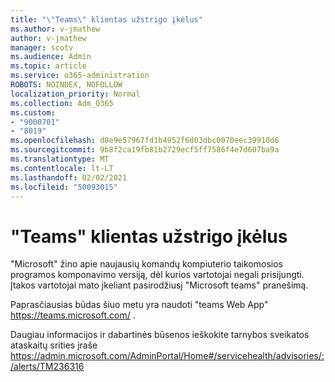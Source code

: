 ```yaml
---
title: "\"Teams\" klientas užstrigo įkėlus"
ms.author: v-jmathew
author: v-jmathew
manager: scotv
ms.audience: Admin
ms.topic: article
ms.service: o365-administration
ROBOTS: NOINDEX, NOFOLLOW
localization_priority: Normal
ms.collection: Adm_O365
ms.custom:
- "9000701"
- "8019"
ms.openlocfilehash: d8e9e57967fd1b4952f6d03dbc0070eec39910d6
ms.sourcegitcommit: 9b8f2ca19fb81b2729ecf5ff7586f4e7d607ba9a
ms.translationtype: MT
ms.contentlocale: lt-LT
ms.lasthandoff: 02/02/2021
ms.locfileid: "50093015"
---
```

# <a name="teams-client-is-stuck-on-loading"></a>"Teams" klientas užstrigo įkėlus

"Microsoft" žino apie naujausių komandų kompiuterio taikomosios programos komponavimo versiją, dėl kurios vartotojai negali prisijungti. Įtakos vartotojai mato įkeliant pasirodžiusį "Microsoft teams" pranešimą.

Paprasčiausias būdas šiuo metu yra naudoti "teams Web App" <https://teams.microsoft.com/> .

Daugiau informacijos ir dabartinės būsenos ieškokite tarnybos sveikatos ataskaitų srities įraše <https://admin.microsoft.com/AdminPortal/Home#/servicehealth/advisories/:/alerts/TM236316>
